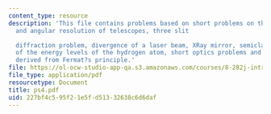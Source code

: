 ```yaml
---
content_type: resource
description: 'This file contains problems based on short problems on the sensitivity
  and angular resolution of telescopes, three slit

  diffraction problem, divergence of a laser beam, XRay mirror, semiclassical derivation
  of the energy levels of the hydrogen atom, short optics problems and Snell?s law
  derived from Fermat?s principle.'
file: https://ol-ocw-studio-app-qa.s3.amazonaws.com/courses/8-282j-introduction-to-astronomy-spring-2006/227bf4c595f21e5fd51332638c6d6daf_ps4.pdf
file_type: application/pdf
resourcetype: Document
title: ps4.pdf
uid: 227bf4c5-95f2-1e5f-d513-32638c6d6daf
---
```


